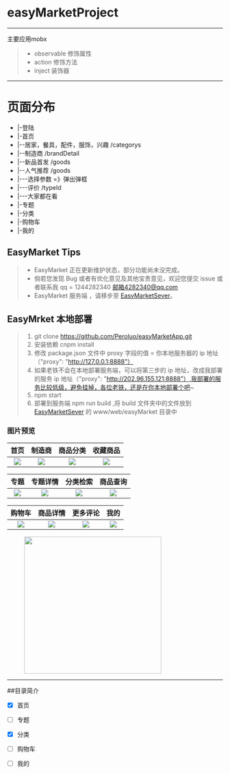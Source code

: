 # easyMarketProject

------

主要应用mobx

> * observable   修饰属性
> * action  修饰方法
> * inject  装饰器

------
# 页面分布
- |-登陆
- |-首页
-  |--居家，餐具，配件，服饰，兴趣   /categorys
-  |--制造商  /brandDetail
-  |--新品首发  /goods
-  |--人气推荐  /goods
-  |---选择参数 =》弹出弹框
-  |---评价  /typeId
-  |---大家都在看
- |-专题
- |-分类
- |-购物车
- |-我的
## EasyMarket Tips

> - EasyMarket 正在更新维护状态，部分功能尚未没完成。
> - 倘若您发现 Bug 或者有优化意见及其他宝贵意见，欢迎您提交 issue 或者联系我 qq = 1244282340 邮箱4282340@qq.com
> - EasyMarket 服务端 ，请移步至 [EasyMarketSever](https://github.com/Peroluo/easyMarketSever)。

## EasyMrket 本地部署

> 1. git clone https://github.com/Peroluo/easyMarketApp.git
> 2. 安装依赖 cnpm install
> 3. 修改 package.json 文件中 proxy 字段的值 = 你本地服务器的 ip 地址 （"proxy": "http://127.0.0.1:8888"）
> 4. 如果老铁不会在本地部署服务端，可以将第三步的 ip 地址，改成我部署的服务 ip 地址（"proxy": "http://202.96.155.121:8888"）,我部署的服务比较低级，避免挂掉，各位老铁，还是在你本地部署个吧~
> 5. npm start
> 6. 部署到服务端 npm run build ,将 build 文件夹中的文件放到 [EasyMarketSever](https://github.com/Peroluo/easyMarketSever) 的 www/web/easyMarket 目录中
### 图片预览


|         首页         |        制造商         |         商品分类         |         收藏商品         |
| :------------------: | :-------------------: | :----------------------: | :----------------------: |
| ![](./imgs/home.png) | ![](./imgs/brand.png) | ![](./imgs/category.png) | ![](./imgs/likeList.png) |

|         专题          |          专题详情           |            分类检索            |          商品查询           |
| :-------------------: | :-------------------------: | :----------------------------: | :-------------------------: |
| ![](./imgs/topic.png) | ![](./imgs/topicDetail.png) | ![](./imgs/categorySearch.png) | ![](./imgs/goodsSearch.png) |

|        购物车        |          商品详情           |        更多评论         |         我的         |
| :------------------: | :-------------------------: | :---------------------: | :------------------: |
| ![](./imgs/cart.png) | ![](./imgs/goodsDetail.png) | ![](./imgs/comment.png) | ![](./imgs/mine.png) |



<figure class="third">
    <img src="./imgs/EasyMarket.gif" width="320"/>
</figure>

------

##目录简介

- [x] 首页
- [ ] 专题
- [x] 分类
- [ ] 购物车
- [ ] 我的

